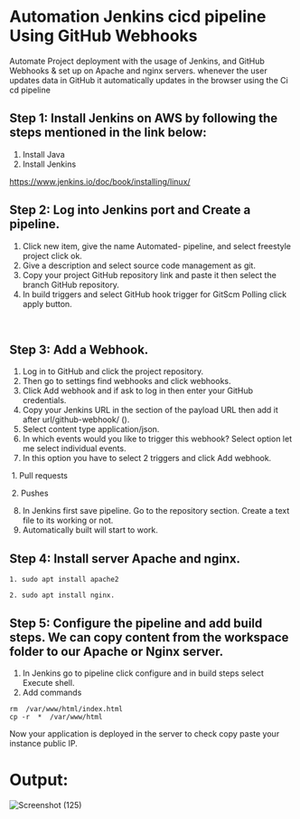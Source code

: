 
# Automation Jenkins cicd pipeline Using GitHub Webhooks 

Automate Project deployment with the usage of Jenkins, and GitHub Webhooks & set up on Apache and nginx servers. whenever the user updates data in GitHub it automatically updates in the browser using the  Ci cd pipeline 

## Step 1: Install Jenkins on AWS by following the steps mentioned in the link below:

1.	Install Java 
2.	Install Jenkins 

https://www.jenkins.io/doc/book/installing/linux/
&nbsp;


## Step 2: Log into Jenkins port and Create a pipeline.

1.	Click new item, give the name Automated- pipeline, and select freestyle project click ok. 
2.	Give a description and select source code management as git.
3.	Copy your project GitHub repository link and paste it then select the branch GitHub repository.
4.	In build triggers and select GitHub hook trigger for GitScm Polling click apply button.

&nbsp;

## Step 3: Add a Webhook.

1.	Log in to GitHub and click the project repository.
2.	Then go to settings find webhooks and click webhooks.
3.	Click Add webhook and if ask to log in then enter your GitHub credentials.
4.	Copy your Jenkins URL in the section of the payload URL then add it after url/github-webhook/ ().
5.	Select content type application/json.
6.	In which events would you like to trigger this webhook? Select option let me select individual events.
7.	In this option you have to select 2 triggers and click Add webhook.

 &nbsp;1. Pull requests

&nbsp;2. Pushes

8.	In Jenkins first save pipeline. Go to the repository section. Create a text file to its working or not.
9.	Automatically built will start to work.


## Step 4: Install server Apache and nginx.
```
1. sudo apt install apache2
````
    2. sudo apt install nginx.


## Step 5: Configure the pipeline and add build steps. We can copy content from the workspace folder to our Apache or Nginx server.

1.	In Jenkins go to pipeline click configure and in build steps select Execute shell.
2.	Add commands 

```
rm  /var/www/html/index.html
cp -r  *  /var/www/html
```
Now your application is deployed in the server to check copy paste your instance public IP.

# Output:

![Screenshot (125)](https://github.com/dharmaraj257/Jenkinscicd-pipeline/assets/100831265/ff1b42a3-d0f3-45fd-aa70-5097f58ffc86)
